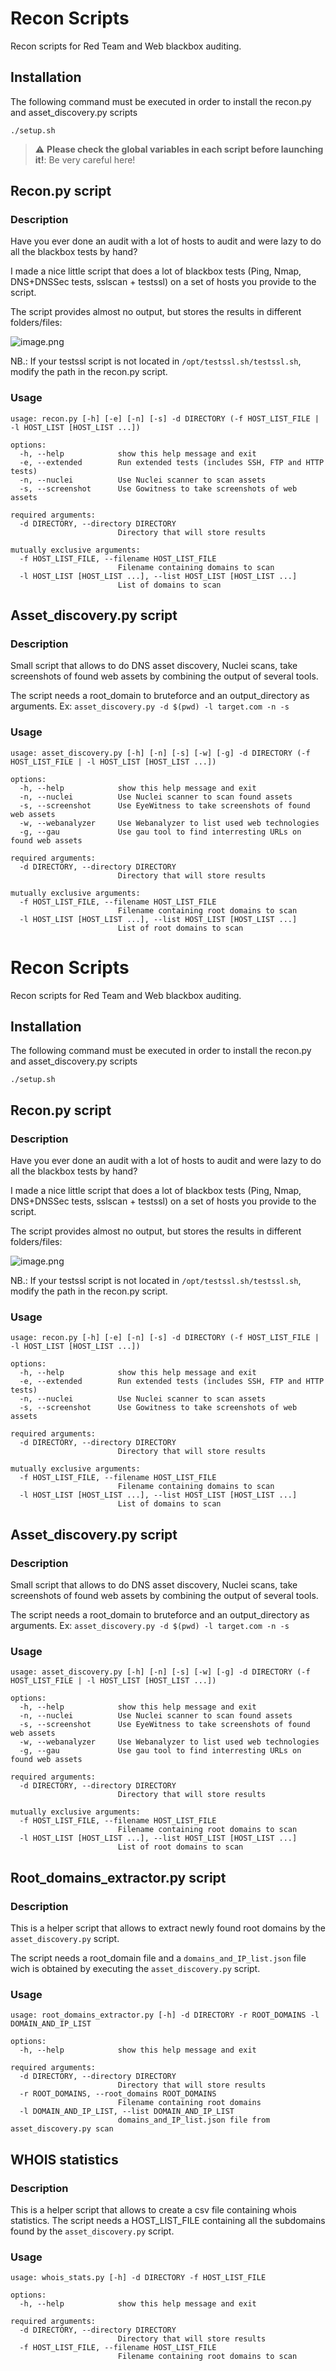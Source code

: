 # Recon Scripts

Recon scripts for Red Team and Web blackbox auditing.

## Installation
The following command must be executed in order to install the recon.py and asset_discovery.py scripts
```
./setup.sh
```
> :warning: **Please check the global variables in each script before launching it!**: Be very careful here!

## Recon.py script

### Description
Have you ever done an audit with a lot of hosts to audit and were lazy to do all the blackbox tests by hand?

I made a nice little script that does a lot of blackbox tests (Ping, Nmap, DNS+DNSSec tests, sslscan + testssl) on a set of hosts you provide to the script.

The script provides almost no output, but stores the results in different folders/files:

![image.png](./image.png)

NB.: If your testssl script is not located in `/opt/testssl.sh/testssl.sh`, modify the path in the recon.py script.


### Usage
```
usage: recon.py [-h] [-e] [-n] [-s] -d DIRECTORY (-f HOST_LIST_FILE | -l HOST_LIST [HOST_LIST ...])

options:
  -h, --help            show this help message and exit
  -e, --extended        Run extended tests (includes SSH, FTP and HTTP tests)
  -n, --nuclei          Use Nuclei scanner to scan assets
  -s, --screenshot      Use Gowitness to take screenshots of web assets

required arguments:
  -d DIRECTORY, --directory DIRECTORY
                        Directory that will store results

mutually exclusive arguments:
  -f HOST_LIST_FILE, --filename HOST_LIST_FILE
                        Filename containing domains to scan
  -l HOST_LIST [HOST_LIST ...], --list HOST_LIST [HOST_LIST ...]
                        List of domains to scan
```



## Asset_discovery.py script

### Description
Small script that allows to do DNS asset discovery, Nuclei scans, take screenshots of found web assets by combining the output of several tools.

The script needs a root_domain to bruteforce and an output_directory as arguments.
Ex: `asset_discovery.py -d $(pwd) -l target.com -n -s`

### Usage
```
usage: asset_discovery.py [-h] [-n] [-s] [-w] [-g] -d DIRECTORY (-f HOST_LIST_FILE | -l HOST_LIST [HOST_LIST ...])

options:
  -h, --help            show this help message and exit
  -n, --nuclei          Use Nuclei scanner to scan found assets
  -s, --screenshot      Use EyeWitness to take screenshots of found web assets
  -w, --webanalyzer     Use Webanalyzer to list used web technologies
  -g, --gau             Use gau tool to find interresting URLs on found web assets

required arguments:
  -d DIRECTORY, --directory DIRECTORY
                        Directory that will store results

mutually exclusive arguments:
  -f HOST_LIST_FILE, --filename HOST_LIST_FILE
                        Filename containing root domains to scan
  -l HOST_LIST [HOST_LIST ...], --list HOST_LIST [HOST_LIST ...]
                        List of root domains to scan
```


# Recon Scripts

Recon scripts for Red Team and Web blackbox auditing.

## Installation
The following command must be executed in order to install the recon.py and asset_discovery.py scripts
```
./setup.sh
```

## Recon.py script

### Description
Have you ever done an audit with a lot of hosts to audit and were lazy to do all the blackbox tests by hand?

I made a nice little script that does a lot of blackbox tests (Ping, Nmap, DNS+DNSSec tests, sslscan + testssl) on a set of hosts you provide to the script.

The script provides almost no output, but stores the results in different folders/files:

![image.png](./image.png)

NB.: If your testssl script is not located in `/opt/testssl.sh/testssl.sh`, modify the path in the recon.py script.


### Usage
```
usage: recon.py [-h] [-e] [-n] [-s] -d DIRECTORY (-f HOST_LIST_FILE | -l HOST_LIST [HOST_LIST ...])

options:
  -h, --help            show this help message and exit
  -e, --extended        Run extended tests (includes SSH, FTP and HTTP tests)
  -n, --nuclei          Use Nuclei scanner to scan assets
  -s, --screenshot      Use Gowitness to take screenshots of web assets

required arguments:
  -d DIRECTORY, --directory DIRECTORY
                        Directory that will store results

mutually exclusive arguments:
  -f HOST_LIST_FILE, --filename HOST_LIST_FILE
                        Filename containing domains to scan
  -l HOST_LIST [HOST_LIST ...], --list HOST_LIST [HOST_LIST ...]
                        List of domains to scan
```



## Asset_discovery.py script

### Description
Small script that allows to do DNS asset discovery, Nuclei scans, take screenshots of found web assets by combining the output of several tools.

The script needs a root_domain to bruteforce and an output_directory as arguments.
Ex: `asset_discovery.py -d $(pwd) -l target.com -n -s`

### Usage
```
usage: asset_discovery.py [-h] [-n] [-s] [-w] [-g] -d DIRECTORY (-f HOST_LIST_FILE | -l HOST_LIST [HOST_LIST ...])

options:
  -h, --help            show this help message and exit
  -n, --nuclei          Use Nuclei scanner to scan found assets
  -s, --screenshot      Use EyeWitness to take screenshots of found web assets
  -w, --webanalyzer     Use Webanalyzer to list used web technologies
  -g, --gau             Use gau tool to find interresting URLs on found web assets

required arguments:
  -d DIRECTORY, --directory DIRECTORY
                        Directory that will store results

mutually exclusive arguments:
  -f HOST_LIST_FILE, --filename HOST_LIST_FILE
                        Filename containing root domains to scan
  -l HOST_LIST [HOST_LIST ...], --list HOST_LIST [HOST_LIST ...]
                        List of root domains to scan
```


## Root_domains_extractor.py script

### Description
This is a helper script that allows to extract newly found root domains by the `asset_discovery.py` script.

The script needs a root_domain file and a `domains_and_IP_list.json` file wich is obtained by executing the `asset_discovery.py` script.

### Usage
```
usage: root_domains_extractor.py [-h] -d DIRECTORY -r ROOT_DOMAINS -l DOMAIN_AND_IP_LIST

options:
  -h, --help            show this help message and exit

required arguments:
  -d DIRECTORY, --directory DIRECTORY
                        Directory that will store results
  -r ROOT_DOMAINS, --root_domains ROOT_DOMAINS
                        Filename containing root domains
  -l DOMAIN_AND_IP_LIST, --list DOMAIN_AND_IP_LIST
                        domains_and_IP_list.json file from asset_discovery.py scan
```

## WHOIS statistics

### Description
This is a helper script that allows to create a csv file containing whois statistics.
The script needs a HOST_LIST_FILE containing all the subdomains found by the `asset_discovery.py` script.

### Usage
```
usage: whois_stats.py [-h] -d DIRECTORY -f HOST_LIST_FILE

options:
  -h, --help            show this help message and exit

required arguments:
  -d DIRECTORY, --directory DIRECTORY
                        Directory that will store results
  -f HOST_LIST_FILE, --filename HOST_LIST_FILE
                        Filename containing root domains to scan
```
